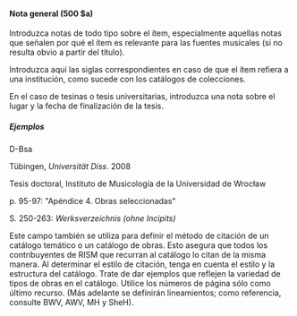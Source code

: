 #### Nota general (500 $a)

Introduzca notas de todo tipo sobre el ítem, especialmente aquellas notas que señalen por qué el ítem es relevante para las fuentes musicales (si no resulta obvio a partir del título).

Introduzca aquí las siglas correspondientes en caso de que el ítem refiera a una institución, como sucede con los catálogos de colecciones.   

  

En el caso de tesinas o tesis universitarias, introduzca una nota sobre el lugar y la fecha de finalización de la tesis.

  

##### Ejemplos

D-Bsa

Tübingen, _Universität Diss_. 2008

Tesis doctoral, Instituto de Musicología de la Universidad de Wrocław

p. 95-97: "Apéndice 4. Obras seleccionadas"

S. 250-263: _Werksverzeichnis (ohne Incipits)_

  

Este campo también se utiliza para definir el método de citación de un catálogo temático o un catálogo de obras. Esto asegura que todos los contribuyentes de RISM que recurran al catálogo lo citan de la misma manera. Al determinar el estilo de citación, tenga en cuenta el estilo y la estructura del catálogo. Trate de dar ejemplos que reflejen la variedad de tipos de obras en el catálogo. Utilice los números de página sólo como último recurso. (Más adelante se definirán lineamientos; como referencia, consulte BWV, AWV, MH y SheH).